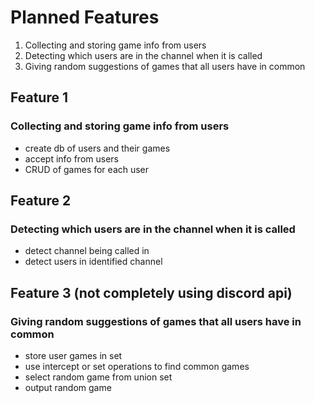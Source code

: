# Planned Features
1. Collecting and storing game info from users
2. Detecting which users are in the channel when it is called
3. Giving random suggestions of games that all users have in common

## Feature 1
### Collecting and storing game info from users
- create db of users and their games
- accept info from users
- CRUD of games for each user

## Feature 2
### Detecting which users are in the channel when it is called
- detect channel being called in
- detect users in identified channel

## Feature 3 (not completely using discord api)
### Giving random suggestions of games that all users have in common
- store user games in set
- use intercept or set operations to find common games
- select random game from union set
- output random game